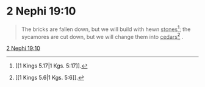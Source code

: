 # 2 Nephi 19:10

> The bricks are fallen down, but we will build with hewn <u>stones</u>[^a]; the sycamores are cut down, but we will change them into <u>cedars</u>[^b] .

[2 Nephi 19:10](https://www.churchofjesuschrist.org/study/scriptures/bofm/2-ne/19?lang=eng&id=p10#p10)


[^a]: [[1 Kings 5.17|1 Kgs. 5:17]].  
[^b]: [[1 Kings 5.6|1 Kgs. 5:6]].  
